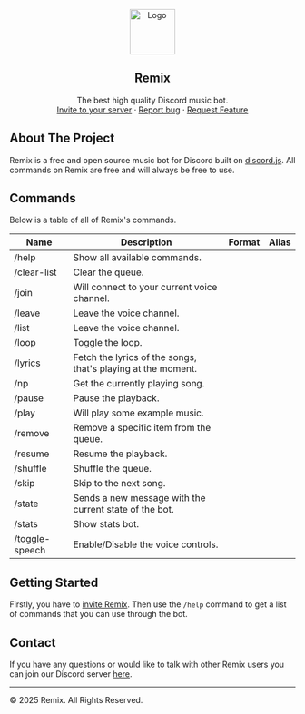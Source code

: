 <p align="center">
    <a href="https://github.com/remix-bot">
      <img src="https://i.imgur.com/J1Hhi5d.png" alt="Logo" width="80" height="80">
    </a>
    <h2 align="center">Remix</h2>
    <p align="center">
    The best high quality Discord music bot.
    <br>
    <a href="https://discord.com/oauth2/authorize?client_id=808897601582923806&permissions=2184236096&scope=applications.commands%20bot">Invite to your server</a>
      ·
    <a href="https://discord.gg/3YABbWRP7z">Report bug</a>
      ·
    <a href="https://discord.gg/3YABbWRP7z"> Request Feature</a>
  </p>
</p>

## About The Project

Remix is a free and open source music bot for Discord built on [discord.js](https://github.com/discordjs/discord.js). All commands on Remix are free and will always be free to use.


## Commands  

Below is a table of all of Remix's commands.

|Name|Description|Format|Alias|
|---|---|---|---|
/help | Show all available commands.
/clear-list | Clear the queue.
/join  | Will connect to your current voice channel.
/leave  | Leave the voice channel.
/list | Leave the voice channel.
/loop | Toggle the loop.
/lyrics  | Fetch the lyrics of the songs, that's playing at the moment.
/np | Get the currently playing song.
/pause | Pause the playback.
/play  | Will play some example music.
/remove  | Remove a specific item from the queue.
/resume | Resume the playback.
/shuffle | Shuffle the queue.
/skip  | Skip to the next song.
/state | Sends a new message with the current state of the bot.
/stats | Show stats bot.
/toggle-speech | Enable/Disable the voice controls.

## Getting Started

Firstly, you have to [invite Remix](https://discord.com/oauth2/authorize?client_id=808897601582923806&permissions=2184236096&scope=applications.commands%20bot). Then use the `/help` command to get a list of commands that you can use through the bot.

<!-- TODO: more extensive tutorial -->

## Contact

If you have any questions or would like to talk with other Remix users you can join our Discord server <a href="https://discord.gg/3YABbWRP7z">here</a>.

---

&copy; 2025 Remix. All Rights Reserved.

